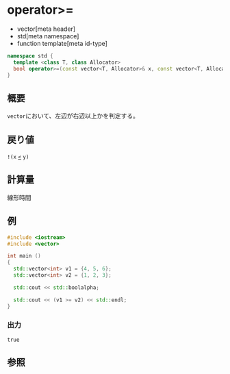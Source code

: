 # operator>=
* vector[meta header]
* std[meta namespace]
* function template[meta id-type]

```cpp
namespace std {
  template <class T, class Allocator>
  bool operator>=(const vector<T, Allocator>& x, const vector<T, Allocator>& y);
}
```

## 概要
`vector`において、左辺が右辺以上かを判定する。


## 戻り値
`!(x` [`<`](op_less.md) `y)`


## 計算量
線形時間


## 例
```cpp example
#include <iostream>
#include <vector>

int main ()
{
  std::vector<int> v1 = {4, 5, 6};
  std::vector<int> v2 = {1, 2, 3};

  std::cout << std::boolalpha;

  std::cout << (v1 >= v2) << std::endl;
}
```

### 出力
```
true
```

## 参照


